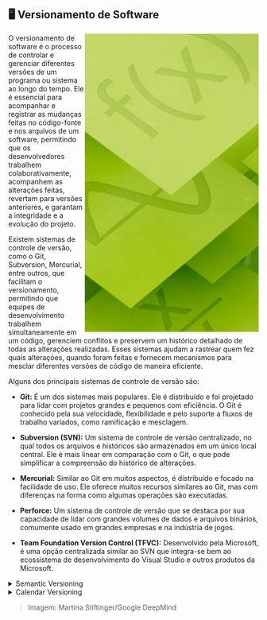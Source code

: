 ## :desktop_computer: Versionamento de Software

<img align="right" height="600px" src="https://github.com/2uj1m28ohz/Database/blob/main/SoftwareDevelopment/Image.png"/>

O versionamento de software é o processo de controlar e gerenciar diferentes versões de um programa ou sistema ao longo do tempo. Ele é essencial para acompanhar e registrar as mudanças feitas no código-fonte e nos arquivos de um software, permitindo que os desenvolvedores trabalhem colaborativamente, acompanhem as alterações feitas, revertam para versões anteriores, e garantam a integridade e a evolução do projeto.

Existem sistemas de controle de versão, como o Git, Subversion, Mercurial, entre outros, que facilitam o versionamento, permitindo que equipes de desenvolvimento trabalhem simultaneamente em um código, gerenciem conflitos e preservem um histórico detalhado de todas as alterações realizadas. Esses sistemas ajudam a rastrear quem fez quais alterações, quando foram feitas e fornecem mecanismos para mesclar diferentes versões de código de maneira eficiente.

Alguns dos principais sistemas de controle de versão são:

- **Git:** É um dos sistemas mais populares. Ele é distribuído e foi projetado para lidar com projetos grandes e pequenos com eficiência. O Git é conhecido pela sua velocidade, flexibilidade e pelo suporte a fluxos de trabalho variados, como ramificação e mesclagem.

- **Subversion (SVN):** Um sistema de controle de versão centralizado, no qual todos os arquivos e históricos são armazenados em um único local central. Ele é mais linear em comparação com o Git, o que pode simplificar a compreensão do histórico de alterações.

- **Mercurial:** Similar ao Git em muitos aspectos, é distribuído e focado na facilidade de uso. Ele oferece muitos recursos similares ao Git, mas com diferenças na forma como algumas operações são executadas.

- **Perforce:** Um sistema de controle de versão que se destaca por sua capacidade de lidar com grandes volumes de dados e arquivos binários, comumente usado em grandes empresas e na indústria de jogos.

- **Team Foundation Version Control (TFVC):** Desenvolvido pela Microsoft, é uma opção centralizada similar ao SVN que integra-se bem ao ecossistema de desenvolvimento do Visual Studio e outros produtos da Microsoft.

<details>
<summary>Semantic Versioning</summary>

O Semantic Versioning (SemVer) é um sistema padronizado para numerar as versões de um software, permitindo uma compreensão clara e consistente das mudanças feitas em uma aplicação.

- Formato do Semantic Versioning: MAJOR.MINOR.PATCH

    - MAJOR: Incrementa para mudanças incompatíveis na API.

    - MINOR: Incrementa para adições compatíveis à funcionalidade.

    - PATCH: Incrementa para correções de bugs compatíveis.


O SemVer também permite o uso de etiquetas de pré-lançamento e metadados de construção para versões em desenvolvimento que ainda não são definitivas.

- Características do Semantic Versioning:

    - Clareza e Precisão: Fornece um esquema claro para entender o impacto das mudanças em cada versão.

    - Semântica Direta: O número de versão reflete as alterações e seu impacto no software.

    - Compatibilidade: Ajuda a identificar rapidamente se uma atualização pode ou não quebrar a compatibilidade com versões anteriores.

    - Padronização: É amplamente adotado e compreendido pela comunidade de desenvolvedores, facilitando a integração e a colaboração em projetos.

- Vantagens do Semantic Versioning:

    - Compreensão Rápida: Os números de versão fornecem informações imediatas sobre as mudanças realizadas.

    - Gerenciamento de Risco: Permite aos usuários decidir se devem ou não atualizar, com base nas mudanças anunciadas.

    - Integração Simplificada: Facilita a integração de bibliotecas e dependências, evitando conflitos e incompatibilidades.

    - Transparência para os Usuários: Os desenvolvedores podem comunicar facilmente o que mudou em cada versão para os usuários finais.

O Semantic Versioning é um sistema robusto e amplamente adotado que ajuda os desenvolvedores a entenderem e comunicarem melhor as mudanças em seus softwares, facilitando a vida tanto dos criadores quanto dos usuários finais.

</details>

<details>
<summary>Calendar Versioning</summary>

O Calendar Versioning (CalVer) é um sistema de versionamento que utiliza datas como base para numerar as versões de um software, trazendo uma abordagem temporal para indicar quando uma versão foi lançada.

- Formato do Calendar Versioning: YYYY.MM.DD ou YYYY.MM (ou variantes semelhantes)

    - Ano (YYYY): Refere-se ao ano do lançamento.

    - Mês (MM): Refere-se ao mês do lançamento.

    - Dia (DD): Refere-se ao dia do lançamento, opcionalmente incluído.

O CalVer também pode incluir letras, rótulos ou outras informações para indicar estágios de desenvolvimento, como alfa, beta, etc., agregando informações além da data de lançamento.

- Características do Calendar Versioning:

    - Ênfase na Temporalidade: Utiliza datas para numerar versões, proporcionando uma representação direta da cronologia dos lançamentos.

    - Simplicidade Conceitual: É fácil compreender a ordem cronológica das versões com base nas datas.

- Vantagens do Calendar Versioning:

    - Visibilidade Temporal: Permite aos usuários entender facilmente a cronologia dos lançamentos e atualizações.

    - Clareza na Ordem das Versões: A data indica claramente quando uma versão foi lançada, tornando mais simples a compreensão de quais versões são mais recentes.

    - Fácil de Acompanhar: Usar datas como versões facilita a identificação de quão atualizado está um software.

O Calendar Versioning, ao contrário do Semantic Versioning, enfoca mais a temporalidade do que as mudanças específicas realizadas em uma versão. Isso pode ser útil em contextos nos quais a data de lançamento é fundamental para os usuários ou quando se deseja destacar claramente a ordem cronológica das versões.

</details>

> Imagem: Martina Stiftinger/Google DeepMind